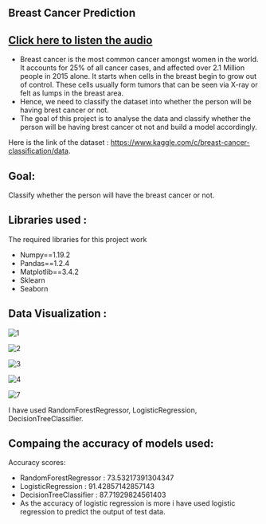 ## Breast Cancer Prediction
## [Click here to listen the audio](https://drive.google.com/file/d/1Hl5DcDmQdIemz5WxneonpQny2UKTxvpV/view?usp=sharing)
- Breast cancer is the most common cancer amongst women in the world. It accounts for 25% of all cancer cases, and affected over 2.1 Million people in 2015 alone. It starts when cells in the breast begin to grow out of control. These cells usually form tumors that can be seen via X-ray or felt as lumps in the breast area.
- Hence, we need to classify the dataset into whether the person will be having brest cancer or not.
- The goal of this project is to analyse the data and classify whether the person will be having brest cancer ot not and build a model accordingly.

Here is the link of the dataset : https://www.kaggle.com/c/breast-cancer-classification/data.

## Goal:
Classify whether the person will have the breast cancer or not.

## Libraries used :
The required libraries for this project work
- Numpy==1.19.2
- Pandas==1.2.4
- Matplotlib==3.4.2
- Sklearn
- Seaborn

## Data Visualization :
![1](https://user-images.githubusercontent.com/79050917/142572203-14cf5ccc-6851-4dbf-95c6-fd33ee937b73.PNG)

![2](https://user-images.githubusercontent.com/79050917/142572232-009c648e-4654-4cb1-9317-e3b2121c5a81.PNG)

![3](https://user-images.githubusercontent.com/79050917/142572243-2058b89c-0f32-4ce6-9953-7c8dab6167c7.PNG)

![4](https://user-images.githubusercontent.com/79050917/142572362-f427711b-b61e-44f4-bed7-eaa1c2cbc616.PNG)

![7](https://user-images.githubusercontent.com/79050917/142572287-5d65e019-429e-41a2-9fa4-f0c4893398bc.PNG)



I have used RandomForestRegressor, LogisticRegression, DecisionTreeClassifier.

## Compaing the accuracy of models used:
Accuracy scores:
- RandomForestRegressor : 73.53217391304347
- LogisticRegression : 91.42857142857143
- DecisionTreeClassifier : 87.71929824561403
- As the accuracy of logistic regression is more i have used logistic regression to predict the output of test data.






